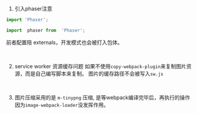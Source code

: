1. 引入phaser注意
```ts
import 'Phaser';

import  phaser from  'Phaser';
```
前者配置陪 externals，开发模式也会被打入包体。

<br>

2. service worker 资源缓存问题
如果不使用`copy-webpack-plugin`来复制图片资源，而是自己编写脚本来复制。
图片的缓存路径不会被写入`sw.js`

<br>

3. 图片压缩采用的是 `m-tinypng` 压缩, 是等webpack编译完毕后，再执行的操作
因为`image-webpack-loader`没发挥作用。





